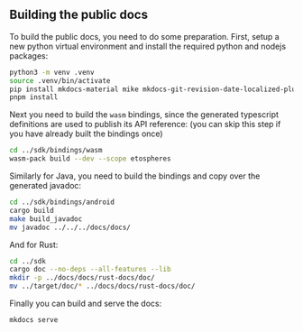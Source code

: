 ## Building the public docs

To build the public docs, you need to do some preparation. First, setup a new python virtual environment and install the required python and nodejs packages:

```bash
python3 -m venv .venv
source .venv/bin/activate
pip install mkdocs-material mike mkdocs-git-revision-date-localized-plugin mkdocs-git-committers-plugin-2 mkdocs-git-authors-plugin mkdocs-typedoc
pnpm install
```

Next you need to build the `wasm` bindings, since the generated typescript definitions are used to publish its API reference: (you can skip this step if you have already built the bindings once)

```bash
cd ../sdk/bindings/wasm
wasm-pack build --dev --scope etospheres
```

Similarly for Java, you need to build the bindings and copy over the generated javadoc:
```bash
cd ../sdk/bindings/android
cargo build
make build_javadoc
mv javadoc ../../../docs/docs/
```

And for Rust:
```bash
cd ../sdk
cargo doc --no-deps --all-features --lib
mkdir -p ../docs/docs/rust-docs/doc/
mv ../target/doc/* ../docs/docs/rust-docs/doc/
```

Finally you can build and serve the docs:

```bash
mkdocs serve
```

